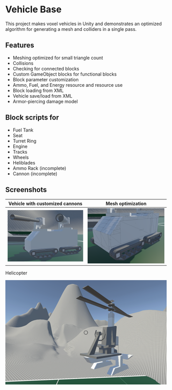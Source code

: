 # Vehicle Base

This project makes voxel vehicles in Unity and demonstrates an optimized algorithm for generating a mesh and colliders in a single pass.

## Features
- Meshing optimized for small triangle count
- Collisions
- Checking for connected blocks
- Custom GameObject blocks for functional blocks
- Block parameter customization
- Ammo, Fuel, and Energy resource and resource use
- Block loading from XML
- Vehicle save/load from XML
- Armor-piercing damage model

## Block scripts for 
- Fuel Tank 
- Seat
- Turret Ring
- Engine
- Tracks
- Wheels
- Heliblades
- Ammo Rack (incomplete)
- Cannon (incomplete)

## Screenshots
Vehicle with customized cannons   |  Mesh optimization
:--------------------------------:|:-------------------------:
![](screenshots/screenshot1.png)  |  ![this is screenshot](screenshots/meshoptimization.png)

Helicopter

![](screenshots/helicopter.png)
